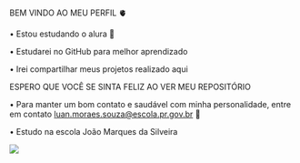 BEM VINDO AO MEU PERFIL 🫀

 • Estou estudando o alura 📝
 
 • Estudarei no GitHub para melhor aprendizado
 
 • Irei compartilhar meus projetos realizado aqui

ESPERO QUE VOCÊ SE SINTA FELIZ AO VER MEU REPOSITÓRIO 

 • Para manter um bom contato e saudável com minha personalidade, entre em contato
luan.moraes.souza@escola.pr.gov.br 👥

 • Estudo na escola João Marques da Silveira

![](https://media.tenor.com/_rrC613KIJMAAAAM/the-simpsons-homer-simpson.gif)

